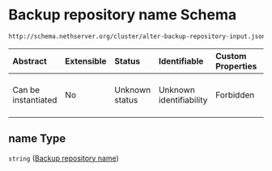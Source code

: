 # Backup repository name Schema

```txt
http://schema.nethserver.org/cluster/alter-backup-repository-input.json#/properties/name
```



| Abstract            | Extensible | Status         | Identifiable            | Custom Properties | Additional Properties | Access Restrictions | Defined In                                                                                                |
| :------------------ | :--------- | :------------- | :---------------------- | :---------------- | :-------------------- | :------------------ | :-------------------------------------------------------------------------------------------------------- |
| Can be instantiated | No         | Unknown status | Unknown identifiability | Forbidden         | Allowed               | none                | [alter-backup-repository-input.json\*](cluster/alter-backup-repository-input.json "open original schema") |

## name Type

`string` ([Backup repository name](alter-backup-repository-input-properties-backup-repository-name.md))
